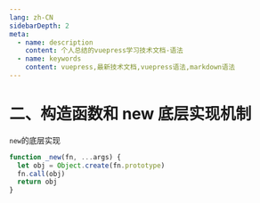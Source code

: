 ```yaml
---
lang: zh-CN
sidebarDepth: 2
meta:
  - name: description
    content: 个人总结的vuepress学习技术文档-语法
  - name: keywords
    content: vuepress,最新技术文档,vuepress语法,markdown语法
---
```


# 二、构造函数和 new 底层实现机制

`new`的底层实现

```js
function _new(fn, ...args) {
  let obj = Object.create(fn.prototype)
  fn.call(obj)
  return obj
}
```
